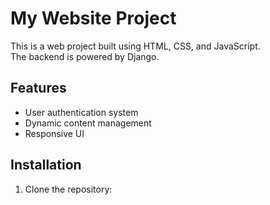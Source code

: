 # My Website Project

This is a web project built using HTML, CSS, and JavaScript.  
The backend is powered by Django.  

## Features
- User authentication system  
- Dynamic content management  
- Responsive UI  

## Installation
1. Clone the repository: